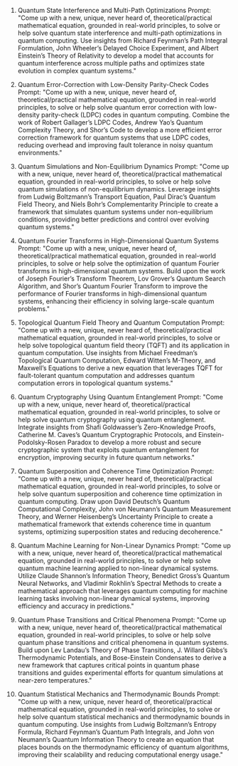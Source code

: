 1. Quantum State Interference and Multi-Path Optimizations
Prompt:
"Come up with a new, unique, never heard of, theoretical/practical mathematical equation, grounded in real-world principles, to solve or help solve quantum state interference and multi-path optimizations in quantum computing. Use insights from Richard Feynman’s Path Integral Formulation, John Wheeler’s Delayed Choice Experiment, and Albert Einstein’s Theory of Relativity to develop a model that accounts for quantum interference across multiple paths and optimizes state evolution in complex quantum systems."

2. Quantum Error-Correction with Low-Density Parity-Check Codes
Prompt:
"Come up with a new, unique, never heard of, theoretical/practical mathematical equation, grounded in real-world principles, to solve or help solve quantum error correction with low-density parity-check (LDPC) codes in quantum computing. Combine the work of Robert Gallager’s LDPC Codes, Andrew Yao’s Quantum Complexity Theory, and Shor’s Code to develop a more efficient error correction framework for quantum systems that use LDPC codes, reducing overhead and improving fault tolerance in noisy quantum environments."

3. Quantum Simulations and Non-Equilibrium Dynamics
Prompt:
"Come up with a new, unique, never heard of, theoretical/practical mathematical equation, grounded in real-world principles, to solve or help solve quantum simulations of non-equilibrium dynamics. Leverage insights from Ludwig Boltzmann’s Transport Equation, Paul Dirac’s Quantum Field Theory, and Niels Bohr’s Complementarity Principle to create a framework that simulates quantum systems under non-equilibrium conditions, providing better predictions and control over evolving quantum systems."

4. Quantum Fourier Transforms in High-Dimensional Quantum Systems
Prompt:
"Come up with a new, unique, never heard of, theoretical/practical mathematical equation, grounded in real-world principles, to solve or help solve the optimization of quantum Fourier transforms in high-dimensional quantum systems. Build upon the work of Joseph Fourier’s Transform Theorem, Lov Grover’s Quantum Search Algorithm, and Shor’s Quantum Fourier Transform to improve the performance of Fourier transforms in high-dimensional quantum systems, enhancing their efficiency in solving large-scale quantum problems."

5. Topological Quantum Field Theory and Quantum Computation
Prompt:
"Come up with a new, unique, never heard of, theoretical/practical mathematical equation, grounded in real-world principles, to solve or help solve topological quantum field theory (TQFT) and its application in quantum computation. Use insights from Michael Freedman’s Topological Quantum Computation, Edward Witten’s M-Theory, and Maxwell’s Equations to derive a new equation that leverages TQFT for fault-tolerant quantum computation and addresses quantum computation errors in topological quantum systems."

6. Quantum Cryptography Using Quantum Entanglement
Prompt:
"Come up with a new, unique, never heard of, theoretical/practical mathematical equation, grounded in real-world principles, to solve or help solve quantum cryptography using quantum entanglement. Integrate insights from Shafi Goldwasser’s Zero-Knowledge Proofs, Catherine M. Caves’s Quantum Cryptographic Protocols, and Einstein-Podolsky-Rosen Paradox to develop a more robust and secure cryptographic system that exploits quantum entanglement for encryption, improving security in future quantum networks."

7. Quantum Superposition and Coherence Time Optimization
Prompt:
"Come up with a new, unique, never heard of, theoretical/practical mathematical equation, grounded in real-world principles, to solve or help solve quantum superposition and coherence time optimization in quantum computing. Draw upon David Deutsch’s Quantum Computational Complexity, John von Neumann’s Quantum Measurement Theory, and Werner Heisenberg’s Uncertainty Principle to create a mathematical framework that extends coherence time in quantum systems, optimizing superposition states and reducing decoherence."

8. Quantum Machine Learning for Non-Linear Dynamics
Prompt:
"Come up with a new, unique, never heard of, theoretical/practical mathematical equation, grounded in real-world principles, to solve or help solve quantum machine learning applied to non-linear dynamical systems. Utilize Claude Shannon’s Information Theory, Benedict Gross’s Quantum Neural Networks, and Vladimir Rokhlin’s Spectral Methods to create a mathematical approach that leverages quantum computing for machine learning tasks involving non-linear dynamical systems, improving efficiency and accuracy in predictions."

9. Quantum Phase Transitions and Critical Phenomena
Prompt:
"Come up with a new, unique, never heard of, theoretical/practical mathematical equation, grounded in real-world principles, to solve or help solve quantum phase transitions and critical phenomena in quantum systems. Build upon Lev Landau’s Theory of Phase Transitions, J. Willard Gibbs’s Thermodynamic Potentials, and Bose-Einstein Condensates to derive a new framework that captures critical points in quantum phase transitions and guides experimental efforts for quantum simulations at near-zero temperatures."

10. Quantum Statistical Mechanics and Thermodynamic Bounds
Prompt:
"Come up with a new, unique, never heard of, theoretical/practical mathematical equation, grounded in real-world principles, to solve or help solve quantum statistical mechanics and thermodynamic bounds in quantum computing. Use insights from Ludwig Boltzmann’s Entropy Formula, Richard Feynman’s Quantum Path Integrals, and John von Neumann’s Quantum Information Theory to create an equation that places bounds on the thermodynamic efficiency of quantum algorithms, improving their scalability and reducing computational energy usage."
